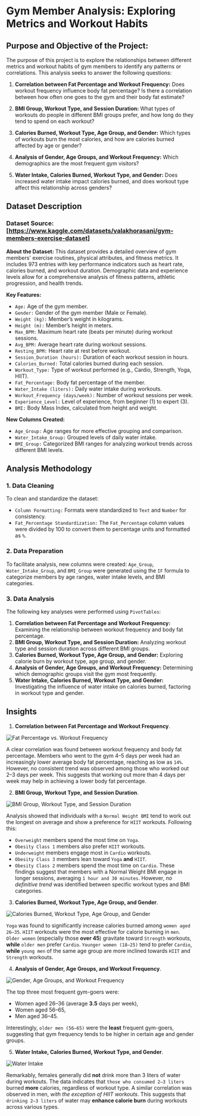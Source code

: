 # Gym Member Analysis: Exploring Metrics and Workout Habits
## Purpose and Objective of the Project:
The purpose of this project is to explore the relationships between different metrics and workout habits of gym members to identify any patterns or correlations. This analysis seeks to answer the following questions:

1. **Correlation between Fat Percentage and Workout Frequency:** Does workout frequency influence body fat percentage? Is there a correlation between how often one goes to the gym and their body fat estimate?

2. **BMI Group, Workout Type, and Session Duration:** What types of workouts do people in different BMI groups prefer, and how long do they tend to spend on each workout?

3. **Calories Burned, Workout Type, Age Group, and Gender:** Which types of workouts burn the most calories, and how are calories burned affected by age or gender?

4. **Analysis of Gender, Age Groups, and Workout Frequency:** Which demographics are the most frequent gym visitors?

5. **Water Intake, Calories Burned, Workout Type, and Gender:** Does increased water intake impact calories burned, and does workout type affect this relationship across genders?

## Dataset Description
### Dataset Source: [https://www.kaggle.com/datasets/valakhorasani/gym-members-exercise-dataset]
**About the Dataset:**
This dataset provides a detailed overview of gym members' exercise routines, physical attributes, and fitness metrics. It includes 973 entries with key performance indicators such as heart rate, calories burned, and workout duration. Demographic data and experience levels allow for a comprehensive analysis of fitness patterns, athletic progression, and health trends.

**Key Features:**

- `Age:` Age of the gym member.
- `Gender:` Gender of the gym member (Male or Female).
- `Weight (kg):` Member’s weight in kilograms.
- `Height (m):` Member’s height in meters.
- `Max_BPM:` Maximum heart rate (beats per minute) during workout sessions.
- `Avg_BPM:` Average heart rate during workout sessions.
- `Resting_BPM:` Heart rate at rest before workout.
- `Session_Duration (hours):` Duration of each workout session in hours.
- `Calories_Burned:` Total calories burned during each session.
- `Workout_Type:` Type of workout performed (e.g., Cardio, Strength, Yoga, HIIT).
- `Fat_Percentage:` Body fat percentage of the member.
- `Water_Intake (liters):` Daily water intake during workouts.
- `Workout_Frequency (days/week):` Number of workout sessions per week.
- `Experience_Level:` Level of experience, from beginner (1) to expert (3).
- `BMI:` Body Mass Index, calculated from height and weight.

**New Columns Created:**
- `Age_Group:` Age ranges for more effective grouping and comparison.
- `Water_Intake_Group:` Grouped levels of daily water intake.
- `BMI_Group:` Categorized BMI ranges for analyzing workout trends across different BMI levels.

## Analysis Methodology

### 1. Data Cleaning
To clean and standardize the dataset:

- `Column Formatting:` Formats were standardized to `Text` and `Number` for consistency.
- `Fat_Percentage Standardization:` The `Fat_Percentage` column values were divided by 100 to convert them to percentage units and formatted as `%`.
  
### 2. Data Preparation
To facilitate analysis, new columns were created:
`Age_Group`, `Water_Intake_Group`, and `BMI_Group` were generated using the `IF` formula to categorize members by age ranges, water intake levels, and BMI categories.

### 3. Data Analysis
The following key analyses were performed using `PivotTables`:

1. **Correlation between Fat Percentage and Workout Frequency:** Examining the relationship between workout frequency and body fat percentage.
2. **BMI Group, Workout Type, and Session Duration:** Analyzing workout type and session duration across different BMI groups.
3. **Calories Burned, Workout Type, Age Group, and Gender:** Exploring calorie burn by workout type, age group, and gender.
4. **Analysis of Gender, Age Groups, and Workout Frequency:** Determining which demographic groups visit the gym most frequently.
5. **Water Intake, Calories Burned, Workout Type, and Gender:** Investigating the influence of water intake on calories burned, factoring in workout type and gender.

## Insights
1. **Correlation between Fat Percentage and Workout Frequency**.

![Fat Percentage vs. Workout Frequency](https://github.com/AnnaYuKozak/data-projects/blob/main/Fat%25%26Freq.png?raw=true)

A clear correlation was found between workout frequency and body fat percentage. Members who went to the gym 4–5 days per week had an increasingly lower average body fat percentage, reaching as low as `14%`. However, no consistent trend was observed among those who worked out 2–3 days per week. This suggests that working out more than 4 days per week may help in achieving a lower body fat percentage.

2. **BMI Group, Workout Type, and Session Duration**.

![BMI Group, Workout Type, and Session Duration](https://github.com/AnnaYuKozak/data-projects/blob/main/Ses%26BMI.png?raw=true)


Analysis showed that individuals with a `Normal Weight BMI` tend to work out the longest on average and show a preference for `HIIT` workouts. Following this:

- `Overweight` members spend the most time on `Yoga`.
- `Obesity Class 1` members also prefer `HIIT` workouts.
- `Underweight` members engage most in `Cardio` workouts.
- `Obesity Class 3` members lean toward `Yoga` **and** `HIIT`.
- `Obesity Class 2` members spend the most time on `Cardio`.
These findings suggest that members with a Normal Weight BMI engage in longer sessions, averaging `1 hour and 30 minutes`. However, *no definitive trend* was identified between specific workout types and BMI categories.

3. **Calories Burned, Workout Type, Age Group, and Gender**.

![Calories Burned, Workout Type, Age Group, and Gender](https://github.com/AnnaYuKozak/data-projects/blob/main/Calories%26G.png?raw=true)


`Yoga` was found to significantly increase calories burned among `women aged 26–35`.
`HIIT` workouts were the most effective for calorie burning in `men`.
`Older women` (especially those **over 45**) gravitate toward `Strength` workouts, **while** `older men` prefer `Cardio`.
`Younger women (18–25)` tend to prefer `Cardio`, **while** `young men` of the same age group are more inclined towards `HIIT` and `Strength` workouts.

4. **Analysis of Gender, Age Groups, and Workout Frequency**.

![Gender, Age Groups, and Workout Frequency](https://github.com/AnnaYuKozak/data-projects/blob/main/G%26Freq.png?raw=true)


The top three most frequent gym-goers were:

- Women aged 26–36 (average **3.5** days per week),
- Women aged 56–65,
- Men aged 36–45.

Interestingly, `older men (56–65)` were the **least** frequent gym-goers, suggesting that gym frequency tends to be higher in certain age and gender groups.

5. **Water Intake, Calories Burned, Workout Type, and Gender**.

![Water Intake](https://github.com/AnnaYuKozak/data-projects/blob/main/Water.png?raw=true)


Remarkably, females generally did **not** drink more than 3 liters of water during workouts. The data indicates that `those who consumed 2–3 liters` burned **more** calories, regardless of workout type. A similar correlation was observed in men, *with the exception of HIIT workouts*. This suggests that `drinking 2–3 liters` of water may **enhance calorie burn** during workouts across various types.
